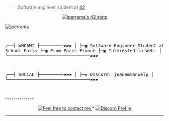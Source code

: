 >  Software engineer student at [42](https://42.fr/) 


<p align="center">
<a href="https://github.com/oakoudad/badge42"><img src="https://badge.mediaplus.ma/dark/jperrama?1337Badge=off&UM6P=off" alt="jperrama's 42 stats" /></a>
</p>
<img src="[https://user-images.githubusercontent.com/58959408/232639433-cb0aea21-66f0-4508-a771-85e2089c5a87.gif](https://cdn.discordapp.com/attachments/1127258876476133426/1127282443569864714/hand_loading_red.gif)" alt="jperrama"/>
<pre>

┌──┤ WHOAMI ├─────────▰▰▰
│
├─▣ Software Engineer Student at 42 School Paris
├─▣ From Paris France
├─▣ Interested in Web.
│
└───────────────────────────────▰▰▰

┌──┤ SOCIAL ├─────────▰▰▰
│
├─◈ Discord: jeanemmanuelp
│
└───────────────────────────────▰▰▰

</pre>
--------------

<p align="center">
	<a href="mailto:perramant.work@gmail.com">
		<img alt="Feel free to contact me" src="https://img.shields.io/badge/-Ask_me_anything-blue?style=flat&logo=Gmail&logoColor=white&link=mailto:achraf.elkhnissi@gmail.com&color=3d85c6" />
	</a>
    <span> * </span>
    <a href="https://discord.com/channels/@me">
        <img alt="Discord Profile" src="https://img.shields.io/badge/-Discord-0072b1?style=flat&logo=Discord&logoColor=white&link=https://www.linkedin.com/in/achrafelkhnissi/&color=7289da" />
    </a>
</p>

---------------
